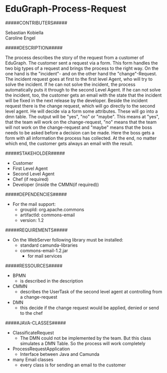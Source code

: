 # EduGraph-Process-Request
#####CONTRIBUTERS##### 
   
Sebastian Kobiella  
Caroline Engel  
  
#####DESCRIPTION#####  
  
The process describes the story of the request from a customer of EduGraph. The customer sent a request via a form. 
This form handles the two big types of a request and brings the process to the right way. On the one hand is the "incident"- and on the other hand the "change"-Request.
The incident request goes at first to the first level Agent, who will try to solve the incident. If he can not solve the incident, the process automatically puts it through to the second Level Agent.
If he can not solve the incident, too, the customer gets an email with the state that the incident will be fixed in the next release by the developer.
Beside the incident request there is the change request, which will go directly to the second level agent. He will decide via a form some attributes. These will go into a dmn table. The output will be "yes", "no" or "maybe". This means at "yes", that the team will work on the change-request, "no" means that the team will not work on the change-request and "maybe" means that the boss needs to be asked before a decision can be made. Here the boss gets a form with all information the process has collected.
At the end, no matter which end, the customer gets always an email with the result.

#####STAKEHOLDER#####
  - Customer
  - First Level Agent
  - Second Level Agent
  - Chef (if required)
  - Developer (inside the CMMN(if required)) 
  
#####DEPENDENCIES#####
  - For the mail support:
    - groupId: org.apache.commons
	- artifactId: commons-email
	- version: 1.2
	
#####REQUIREMENTS#####
  - On the WebServer following library must be installed:
    - standard camunda-libraries
    - commons-email-1.2.jar
      - for mail services

#####RESSOURCES#####
  - BPMN
    - is described in the description
  - CMMN
    - describes the UserTask of the second level agent at controlling from a change-request
  - DMN
    - this decide if the change request would be applied, denied or send to the chef

#####JAVA-CLASSES#####
  - ClassificateRequest
    - The DMN could not be implemented by the team. But this class simulates a DMN Table. So the process will work completely
  - ProcessRequestApplication
    - Interface between Java and Camunda
  - many Email classes
    - every class is for sending an email to the customer

